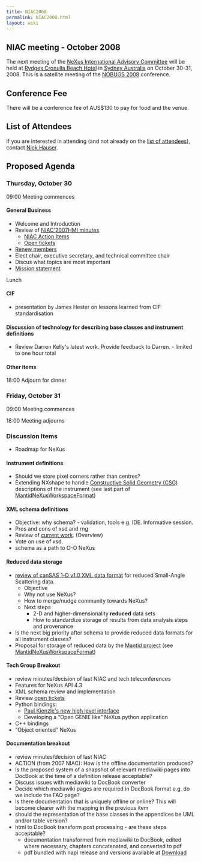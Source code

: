 ```yaml
---
title: NIAC2008
permalink: NIAC2008.html
layout: wiki
---
```


NIAC meeting - October 2008
---------------------------

The next meeting of the [NeXus International Advisory
Committee](NIAC.html "wikilink") will be held at [Rydges Cronulla Beach
Hotel](http://www.rydges.com/hotel/0/RNCRON/Rydges-Cronulla-Sydney.htm)
in [Sydney Australia](http://www.sydneyaustralia.com/en/) on October
30-31, 2008. This is a satellite meeting of the [NOBUGS
2008](http://www.nbi.ansto.gov.au/cgi-bin/nobugs2008/overview.ws3)
conference.

Conference Fee
--------------

There will be a conference fee of AUS$130 to pay for food and the venue.

List of Attendees
-----------------

If you are interested in attending (and not already on the [list of
attendees](NIAC2008_attendees.html "wikilink")), contact [Nick
Hauser](User%3ANick_Hauser.html "wikilink").

Proposed Agenda
---------------

### Thursday, October 30

09:00 Meeting commences

#### General Business

-   Welcome and Introduction
-   Review of [NIAC'2007HMI minutes](NIAC2007_Minutes.html "wikilink")
    -   [NIAC Action Items](NIACActionItems.html "wikilink")
    -   [Open tickets](http://trac.nexusformat.org/definitions/report/3)
-   [Renew members](Membership_Dates.html "wikilink")
-   Elect chair, executive secretary, and technical committee chair
-   Discus what topics are most important
-   [Mission statement](Mission.html "wikilink")

Lunch

#### CIF

-   presentation by James Hester on lessons learned from CIF
    standardisation

#### Discussion of technology for describing base classes and instrument definitions

-   Review Darren Kelly's latest work. Provide feedback to Darren. -
    limited to one hour total

#### Other items

18:00 Adjourn for dinner

### Friday, October 31

09:00 Meeting commences

18:00 Meeting adjourns

### Discussion Items

-   Roadmap for NeXus

#### Instrument definitions

-   Should we store pixel corners rather than centres?
-   Extending NXshape to handle [Constructive Solid Geometry
    (CSG)](http://en.wikipedia.org/wiki/Constructive_solid_geometry)
    descriptions of the instrument (see last part of
    [MantidNeXusWorkspaceFormat](Media:MantidNexusWorkspaceFormat.pdf.html "wikilink"))

#### XML schema definitions

-   Objective: why schema? - validation, tools e.g. IDE. Informative
    session.
-   Pros and cons of xsd and rng
-   Review of [current work](Schema.html "wikilink"). (Overview)
-   Vote on use of xsd.
-   schema as a path to O-O NeXus

#### Reduced data storage

-   [review of canSAS 1-D v1.0 XML data
    format](http://www.smallangles.net/wgwiki/index.php/cansas1d_documentation)
    for reduced Small-Angle Scattering data.
    -   Objective
    -   Why not use NeXus?
    -   How to merge/nudge community towards NeXus?
    -   Next steps
        -   2-D and higher-dimensionality **reduced** data sets
        -   How to standardize storage of results from data analysis
            steps and provenance
-   Is the next big priority after schema to provide reduced data
    formats for all instrument classes?
-   Proposal for storage of reduced data by the [Mantid
    project](http://www.mantidproject.org/) (see
    [MantidNeXusWorkspaceFormat](Media:MantidNexusWorkspaceFormat.pdf.html "wikilink"))

#### Tech Group Breakout

-   review minutes/decision of last NIAC and tech teleconferences
-   Features for NeXus API 4.3
-   XML schema review and implementation
-   Review [open tickets](http://trac.nexusformat.org/code/report/3)
-   Python bindings:
    -   [Paul Kienzle's new high level
        interface](http://lists.nexusformat.org/pipermail/nexus-developers/2008/000791.html)
    -   Developing a “Open GENIE like” NeXus python application
-   C++ bindings
-   “Object oriented” NeXus

#### Documentation breakout

-   review minutes/decision of last NIAC
-   ACTION (from 2007 NIAC): How is the offline documentation produced?
-   Is the proposed system of a snapshot of relevant mediawiki pages
    into DocBook at the time of a definition release acceptable?
-   Discuss issues with mediawiki to DocBook converter
-   Decide which mediawiki pages are required in DocBook format e.g. do
    we include the FAQ page?
-   Is there documentation that is uniquely offline or online? This will
    become clearer with the mapping in the previous item
-   should the representation of the base classes in the appendices be
    UML and/or table version?
-   html to DocBook transform post processing - are these steps
    acceptable?
    -   documentation transformed from mediawiki to DocBook, edited
        where necessary, chapters concatenated, and converted to pdf
    -   pdf bundled with napi release and versions available at
        [Download](Download.html "wikilink")

